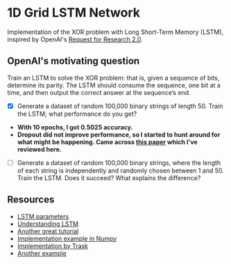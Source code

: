 # 1D Grid LSTM Network

Implementation of the XOR problem with Long Short-Term Memory (LSTM), inspired by OpenAI's [Request for Research 2.0](https://blog.openai.com/requests-for-research-2/). 

## OpenAI's motivating question

Train an LSTM to solve the XOR problem: that is, given a sequence of bits, determine its parity. The LSTM should consume the sequence, one bit at a time, and then output the correct answer at the sequence’s end. 

- [X] Generate a dataset of random 100,000 binary strings of length 50. Train the LSTM; what performance do you get?
* **With 10 epochs, I got 0.5025 accuracy.** 
* **Dropout did not improve performance, so I started to hunt around for what might be happening. Came across [this paper](https://arxiv.org/abs/1507.01526) which I've reviewed here.**
- [ ] Generate a dataset of random 100,000 binary strings, where the length of each string is independently and randomly chosen between 1 and 50. Train the LSTM. Does it succeed? What explains the difference?

## Resources

* [LSTM parameters](https://stackoverflow.com/questions/45278286/how-to-choose-lstm-keras-parameters?utm_medium=organic&utm_source=google_rich_qa&utm_campaign=google_rich_qa)
* [Understanding LSTM](http://colah.github.io/posts/2015-08-Understanding-LSTMs/)
* [Another great tutorial](http://karpathy.github.io/2015/05/21/rnn-effectiveness/)
* [Implementation example in Numpy](http://blog.varunajayasiri.com/numpy_lstm.html)
* [Implementation by Trask](https://iamtrask.github.io/2015/11/15/anyone-can-code-lstm/)
* [Another example](https://machinelearningmastery.com/binary-classification-tutorial-with-the-keras-deep-learning-library/)
